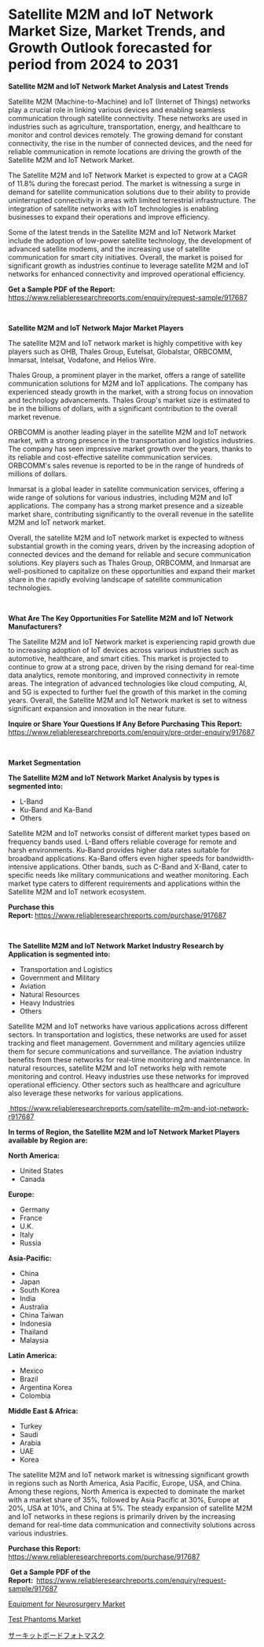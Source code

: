 <p><h1>Satellite M2M and IoT Network Market Size, Market Trends, and Growth Outlook forecasted for period from 2024 to 2031</h1></p><p><strong>Satellite M2M and IoT Network Market Analysis and Latest Trends</strong></p>
<p><p>Satellite M2M (Machine-to-Machine) and IoT (Internet of Things) networks play a crucial role in linking various devices and enabling seamless communication through satellite connectivity. These networks are used in industries such as agriculture, transportation, energy, and healthcare to monitor and control devices remotely. The growing demand for constant connectivity, the rise in the number of connected devices, and the need for reliable communication in remote locations are driving the growth of the Satellite M2M and IoT Network Market.</p><p>The Satellite M2M and IoT Network Market is expected to grow at a CAGR of 11.8% during the forecast period. The market is witnessing a surge in demand for satellite communication solutions due to their ability to provide uninterrupted connectivity in areas with limited terrestrial infrastructure. The integration of satellite networks with IoT technologies is enabling businesses to expand their operations and improve efficiency.</p><p>Some of the latest trends in the Satellite M2M and IoT Network Market include the adoption of low-power satellite technology, the development of advanced satellite modems, and the increasing use of satellite communication for smart city initiatives. Overall, the market is poised for significant growth as industries continue to leverage satellite M2M and IoT networks for enhanced connectivity and improved operational efficiency.</p></p>
<p><strong>Get a Sample PDF of the Report:&nbsp;</strong> <a href="https://www.reliableresearchreports.com/enquiry/request-sample/917687">https://www.reliableresearchreports.com/enquiry/request-sample/917687</a></p>
<p>&nbsp;</p>
<p><strong>Satellite M2M and IoT Network Major Market Players</strong></p>
<p><p>The satellite M2M and IoT network market is highly competitive with key players such as OHB, Thales Group, Eutelsat, Globalstar, ORBCOMM, Inmarsat, Intelsat, Vodafone, and Helios Wire. </p><p>Thales Group, a prominent player in the market, offers a range of satellite communication solutions for M2M and IoT applications. The company has experienced steady growth in the market, with a strong focus on innovation and technology advancements. Thales Group's market size is estimated to be in the billions of dollars, with a significant contribution to the overall market revenue.</p><p>ORBCOMM is another leading player in the satellite M2M and IoT network market, with a strong presence in the transportation and logistics industries. The company has seen impressive market growth over the years, thanks to its reliable and cost-effective satellite communication services. ORBCOMM's sales revenue is reported to be in the range of hundreds of millions of dollars.</p><p>Inmarsat is a global leader in satellite communication services, offering a wide range of solutions for various industries, including M2M and IoT applications. The company has a strong market presence and a sizeable market share, contributing significantly to the overall revenue in the satellite M2M and IoT network market.</p><p>Overall, the satellite M2M and IoT network market is expected to witness substantial growth in the coming years, driven by the increasing adoption of connected devices and the demand for reliable and secure communication solutions. Key players such as Thales Group, ORBCOMM, and Inmarsat are well-positioned to capitalize on these opportunities and expand their market share in the rapidly evolving landscape of satellite communication technologies.</p></p>
<p>&nbsp;</p>
<p><strong>What Are The Key Opportunities For Satellite M2M and IoT Network Manufacturers?</strong></p>
<p><p>The Satellite M2M and IoT Network market is experiencing rapid growth due to increasing adoption of IoT devices across various industries such as automotive, healthcare, and smart cities. This market is projected to continue to grow at a strong pace, driven by the rising demand for real-time data analytics, remote monitoring, and improved connectivity in remote areas. The integration of advanced technologies like cloud computing, AI, and 5G is expected to further fuel the growth of this market in the coming years. Overall, the Satellite M2M and IoT Network market is set to witness significant expansion and innovation in the near future.</p></p>
<p><strong>Inquire or Share Your Questions If Any Before Purchasing This Report:</strong> <a href="https://www.reliableresearchreports.com/enquiry/pre-order-enquiry/917687">https://www.reliableresearchreports.com/enquiry/pre-order-enquiry/917687</a></p>
<p>&nbsp;</p>
<p><strong>Market Segmentation</strong></p>
<p><strong>The Satellite M2M and IoT Network Market Analysis by types is segmented into:</strong></p>
<p><ul><li>L-Band</li><li>Ku-Band and Ka-Band</li><li>Others</li></ul></p>
<p><p>Satellite M2M and IoT networks consist of different market types based on frequency bands used. L-Band offers reliable coverage for remote and harsh environments. Ku-Band provides higher data rates suitable for broadband applications. Ka-Band offers even higher speeds for bandwidth-intensive applications. Other bands, such as C-Band and X-Band, cater to specific needs like military communications and weather monitoring. Each market type caters to different requirements and applications within the Satellite M2M and IoT network ecosystem.</p></p>
<p><strong>Purchase this Report:&nbsp;</strong><a href="https://www.reliableresearchreports.com/purchase/917687">https://www.reliableresearchreports.com/purchase/917687</a></p>
<p>&nbsp;</p>
<p><strong>The Satellite M2M and IoT Network Market Industry Research by Application is segmented into:</strong></p>
<p><ul><li>Transportation and Logistics</li><li>Government and Military</li><li>Aviation</li><li>Natural Resources</li><li>Heavy Industries</li><li>Others</li></ul></p>
<p><p>Satellite M2M and IoT networks have various applications across different sectors. In transportation and logistics, these networks are used for asset tracking and fleet management. Government and military agencies utilize them for secure communications and surveillance. The aviation industry benefits from these networks for real-time monitoring and maintenance. In natural resources, satellite M2M and IoT networks help with remote monitoring and control. Heavy industries use these networks for improved operational efficiency. Other sectors such as healthcare and agriculture also leverage these networks for various applications.</p></p>
<p><a href="https://www.reliableresearchreports.com/satellite-m2m-and-iot-network-r917687">&nbsp;https://www.reliableresearchreports.com/satellite-m2m-and-iot-network-r917687</a></p>
<p><strong>In terms of Region, the Satellite M2M and IoT Network Market Players available by Region are:</strong></p>
<p>
    <p> <strong> North America: </strong>
        <ul>
            <li>United States</li>
            <li>Canada</li>
        </ul>
        </p> 
    <p> <strong> Europe: </strong>
        <ul>
            <li>Germany</li>
            <li>France</li>
            <li>U.K.</li>
            <li>Italy</li>
            <li>Russia</li>
        </ul>
        </p> 
    <p> <strong> Asia-Pacific: </strong>
        <ul>
            <li>China</li>
            <li>Japan</li>
            <li>South Korea</li>
            <li>India</li>
            <li>Australia</li>
            <li>China Taiwan</li>
            <li>Indonesia</li>
            <li>Thailand</li>
            <li>Malaysia</li>
        </ul>
        </p> 
    <p> <strong> Latin America: </strong>
        <ul>
            <li>Mexico</li>
            <li>Brazil</li>
            <li>Argentina Korea</li>
            <li>Colombia</li>
        </ul>
        </p> 
    <p> <strong> Middle East & Africa: </strong>
        <ul>
            <li>Turkey</li>
            <li>Saudi</li>
            <li>Arabia</li>
            <li>UAE</li>
            <li>Korea</li>
        </ul>
    </p>
    </p>
<p><p>The satellite M2M and IoT network market is witnessing significant growth in regions such as North America, Asia Pacific, Europe, USA, and China. Among these regions, North America is expected to dominate the market with a market share of 35%, followed by Asia Pacific at 30%, Europe at 20%, USA at 10%, and China at 5%. The steady expansion of satellite M2M and IoT networks in these regions is primarily driven by the increasing demand for real-time data communication and connectivity solutions across various industries.</p></p>
<p><strong>Purchase this Report: </strong><a href="https://www.reliableresearchreports.com/purchase/917687">https://www.reliableresearchreports.com/purchase/917687</a></p>
<p>&nbsp;<strong>Get a Sample PDF of the Report:&nbsp;&nbsp;</strong><a href="https://www.reliableresearchreports.com/enquiry/request-sample/917687">https://www.reliableresearchreports.com/enquiry/request-sample/917687</a></p>
<p><strong></strong></p>
<p><p><a href="https://github.com/rionkhanvai01/Market-Research-Report-List-1/blob/main/equipment-for-neurosurgery-market.md">Equipment for Neurosurgery Market</a></p><p><a href="https://github.com/haleemasakdiya1/Market-Research-Report-List-1/blob/main/test-phantoms-market.md">Test Phantoms Market</a></p><p><a href="https://github.com/WhitneyMurphy1982/Market-Research-Report-List-1/blob/main/2501474175757.md">サーキットボードフォトマスク</a></p></p>